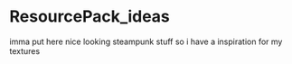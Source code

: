 # ResourcePack_ideas
imma put here nice looking steampunk stuff so i have a inspiration for my textures
